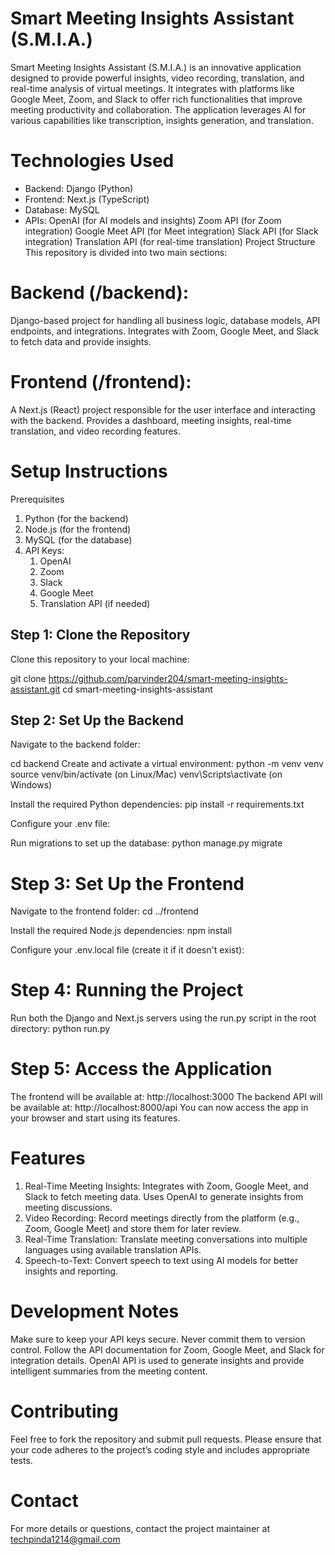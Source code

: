 # Smart Meeting Insights Assistant (S.M.I.A.)
Smart Meeting Insights Assistant (S.M.I.A.) is an innovative application designed to provide powerful insights, video recording, translation, and real-time analysis of virtual meetings. It integrates with platforms like Google Meet, Zoom, and Slack to offer rich functionalities that improve meeting productivity and collaboration. The application leverages AI for various capabilities like transcription, insights generation, and translation.

# Technologies Used
* Backend: Django (Python)
* Frontend: Next.js (TypeScript)
* Database: MySQL
* APIs:
OpenAI (for AI models and insights)
Zoom API (for Zoom integration)
Google Meet API (for Meet integration)
Slack API (for Slack integration)
Translation API (for real-time translation)
Project Structure
This repository is divided into two main sections:

# Backend (/backend):
Django-based project for handling all business logic, database models, API endpoints, and integrations.
Integrates with Zoom, Google Meet, and Slack to fetch data and provide insights.

# Frontend (/frontend):
A Next.js (React) project responsible for the user interface and interacting with the backend.
Provides a dashboard, meeting insights, real-time translation, and video recording features.

# Setup Instructions
Prerequisites
1. Python (for the backend)
2. Node.js (for the frontend)
3. MySQL (for the database)
4. API Keys:
   1. OpenAI
   2. Zoom
   3. Slack
   4. Google Meet
   5. Translation API (if needed)


## Step 1: Clone the Repository
Clone this repository to your local machine:

git clone https://github.com/parvinder204/smart-meeting-insights-assistant.git
cd smart-meeting-insights-assistant

## Step 2: Set Up the Backend
Navigate to the backend folder:

cd backend
Create and activate a virtual environment:
python -m venv venv
source venv/bin/activate (on Linux/Mac)
venv\Scripts\activate (on Windows)


Install the required Python dependencies:
pip install -r requirements.txt


Configure your .env file:

Run migrations to set up the database:
python manage.py migrate


# Step 3: Set Up the Frontend
Navigate to the frontend folder:
cd ../frontend

Install the required Node.js dependencies:
npm install

Configure your .env.local file (create it if it doesn't exist):

# Step 4: Running the Project
Run both the Django and Next.js servers using the run.py script in the root directory:
python run.py

# Step 5: Access the Application
The frontend will be available at: http://localhost:3000
The backend API will be available at: http://localhost:8000/api
You can now access the app in your browser and start using its features.

# Features
1. Real-Time Meeting Insights:
Integrates with Zoom, Google Meet, and Slack to fetch meeting data.
Uses OpenAI to generate insights from meeting discussions.
2. Video Recording:
Record meetings directly from the platform (e.g., Zoom, Google Meet) and store them for later review.
3. Real-Time Translation:
Translate meeting conversations into multiple languages using available translation APIs.
4. Speech-to-Text:
Convert speech to text using AI models for better insights and reporting.


# Development Notes
Make sure to keep your API keys secure. Never commit them to version control.
Follow the API documentation for Zoom, Google Meet, and Slack for integration details.
OpenAI API is used to generate insights and provide intelligent summaries from the meeting content.


# Contributing
Feel free to fork the repository and submit pull requests. Please ensure that your code adheres to the project’s coding style and includes appropriate tests.

# Contact
For more details or questions, contact the project maintainer at techpinda1214@gmail.com
